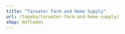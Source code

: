 ```yaml
---
title: "Tarwater Farm and Home Supply"
url: /topeka/tarwater-farm-and-home-supply/
shop: Hofladen
---
```

